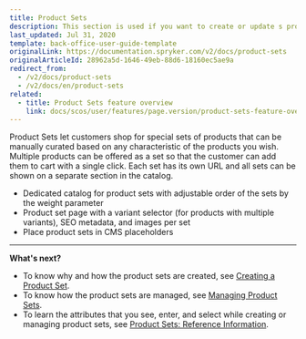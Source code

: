 ```yaml
---
title: Product Sets
description: This section is used if you want to create or update s product set based on specific relations, as well as activate or deactivate them in the Back Office.
last_updated: Jul 31, 2020
template: back-office-user-guide-template
originalLink: https://documentation.spryker.com/v2/docs/product-sets
originalArticleId: 28962a5d-1646-49eb-88d6-18160ec5ae9a
redirect_from:
  - /v2/docs/product-sets
  - /v2/docs/en/product-sets
related:
  - title: Product Sets feature overview
    link: docs/scos/user/features/page.version/product-sets-feature-overview.html
---
```


Product Sets let customers shop for special sets of products that can be manually curated based on any characteristic of the products you wish.
Multiple products can be offered as a set so that the customer can add them to cart with a single click. Each set has its own URL and all sets can be shown on a separate section in the catalog.

* Dedicated catalog for product sets with adjustable order of the sets by the weight parameter
* Product set page with a variant selector (for products with multiple variants), SEO metadata, and images per set
* Place product sets in CMS placeholders

***
**What's next?**

* To know why and how the product sets are created, see [Creating a Product Set](/docs/scos/user/back-office-user-guides/{{page.version}}/merchandising/product-sets/creating-product-sets.html).
* To know how the product sets are managed, see [Managing Product Sets](/docs/scos/user/back-office-user-guides/{{page.version}}/merchandising/product-sets/managing-product-sets.html).
* To learn the attributes that you see, enter, and select while creating or managing product sets, see [Product Sets: Reference Information](/docs/scos/user/back-office-user-guides/{{page.version}}/merchandising/product-sets/references/product-sets-reference-information.html).
